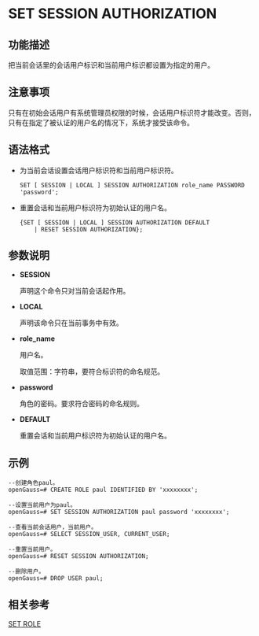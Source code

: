 # SET SESSION AUTHORIZATION<a name="ZH-CN_TOPIC_0242370653"></a>

## 功能描述<a name="zh-cn_topic_0237122189_zh-cn_topic_0059778193_se24abe3c44f645b091e061c97d8957e7"></a>

把当前会话里的会话用户标识和当前用户标识都设置为指定的用户。

## 注意事项<a name="zh-cn_topic_0237122189_zh-cn_topic_0059778193_s50bdb366a8344d82bd8877b075ead315"></a>

只有在初始会话用户有系统管理员权限的时候，会话用户标识符才能改变。否则，只有在指定了被认证的用户名的情况下，系统才接受该命令。

## 语法格式<a name="zh-cn_topic_0237122189_zh-cn_topic_0059778193_s9c2df0ee86bb4fae9be40201b8ca286e"></a>

-   为当前会话设置会话用户标识符和当前用户标识符。

    ```
    SET [ SESSION | LOCAL ] SESSION AUTHORIZATION role_name PASSWORD 'password';
    ```

-   重置会话和当前用户标识符为初始认证的用户名。

    ```
    {SET [ SESSION | LOCAL ] SESSION AUTHORIZATION DEFAULT
        | RESET SESSION AUTHORIZATION};
    ```


## 参数说明<a name="zh-cn_topic_0237122189_zh-cn_topic_0059778193_sb099078e31b74c4bb9d94876d02bc16e"></a>

-   **SESSION**

    声明这个命令只对当前会话起作用。

-   **LOCAL**

    声明该命令只在当前事务中有效。

-   **role\_name**

    用户名。

    取值范围：字符串，要符合标识符的命名规范。

-   **password**

    角色的密码。要求符合密码的命名规则。

-   **DEFAULT**

    重置会话和当前用户标识符为初始认证的用户名。


## 示例<a name="zh-cn_topic_0237122189_zh-cn_topic_0059778193_s6407418328e544dc8b8cfcf30db74af1"></a>

```
--创建角色paul。
openGauss=# CREATE ROLE paul IDENTIFIED BY 'xxxxxxxx';

--设置当前用户为paul。
openGauss=# SET SESSION AUTHORIZATION paul password 'xxxxxxxx';

--查看当前会话用户，当前用户。
openGauss=# SELECT SESSION_USER, CURRENT_USER;

--重置当前用户。
openGauss=# RESET SESSION AUTHORIZATION;

--删除用户。
openGauss=# DROP USER paul;
```

## 相关参考<a name="zh-cn_topic_0237122189_zh-cn_topic_0059778193_sc0f2308a64c2470aaac2c18b49a18e95"></a>

[SET ROLE](SET-ROLE.md)

